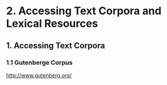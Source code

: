 # 2. Accessing Text Corpora and Lexical Resources

## 1. Accessing Text Corpora

### 1.1 Gutenberge Corpus

http://www.gutenberg.org/

